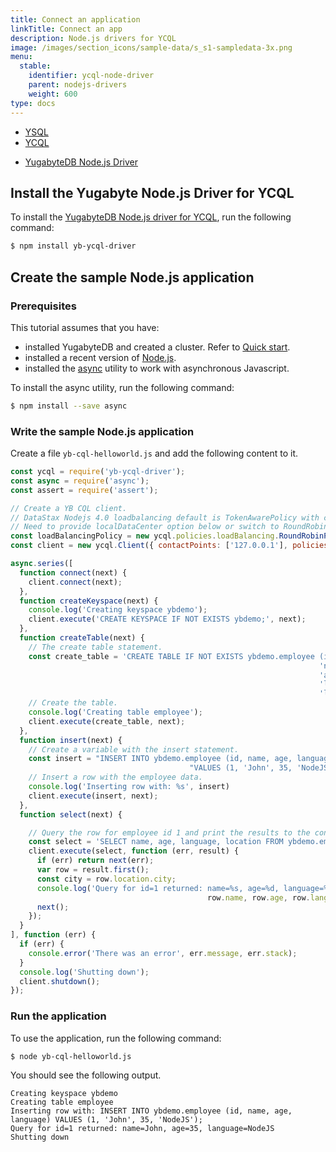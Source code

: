 ```yaml
---
title: Connect an application
linkTitle: Connect an app
description: Node.js drivers for YCQL
image: /images/section_icons/sample-data/s_s1-sampledata-3x.png
menu:
  stable:
    identifier: ycql-node-driver
    parent: nodejs-drivers
    weight: 600
type: docs
---
```


<ul class="nav nav-tabs-alt nav-tabs-yb">
  <li>
    <a href="../yugabyte-node-driver/" class="nav-link">
      YSQL
    </a>
  </li>
  <li class="active">
    <a href="../ycql/" class="nav-link">
      YCQL
    </a>
  </li>
</ul>

<ul class="nav nav-tabs-alt nav-tabs-yb">
   <li >
    <a href="../ycql/" class="nav-link active">
      <i class="icon-cassandra" aria-hidden="true"></i>
      YugabyteDB Node.js Driver
    </a>
  </li>
</ul>

## Install the Yugabyte Node.js Driver for YCQL

To install the [YugabyteDB Node.js driver for YCQL](https://github.com/yugabyte/cassandra-nodejs-driver), run the following command:

```sh
$ npm install yb-ycql-driver
```

## Create the sample Node.js application

### Prerequisites

This tutorial assumes that you have:

- installed YugabyteDB and created a cluster. Refer to [Quick start](../../../../quick-start/).
- installed a recent version of [Node.js](https://nodejs.org/en/download/).
- installed the [async](https://github.com/caolan/async) utility to work with asynchronous Javascript.

To install the async utility, run the following command:

```sh
$ npm install --save async
```

### Write the sample Node.js application

Create a file `yb-cql-helloworld.js` and add the following content to it.

```js
const ycql = require('yb-ycql-driver');
const async = require('async');
const assert = require('assert');

// Create a YB CQL client.
// DataStax Nodejs 4.0 loadbalancing default is TokenAwarePolicy with child DCAwareRoundRobinPolicy
// Need to provide localDataCenter option below or switch to RoundRobinPolicy
const loadBalancingPolicy = new ycql.policies.loadBalancing.RoundRobinPolicy ();
const client = new ycql.Client({ contactPoints: ['127.0.0.1'], policies : { loadBalancing : loadBalancingPolicy }});

async.series([
  function connect(next) {
    client.connect(next);
  },
  function createKeyspace(next) {
    console.log('Creating keyspace ybdemo');
    client.execute('CREATE KEYSPACE IF NOT EXISTS ybdemo;', next);
  },
  function createTable(next) {
    // The create table statement.
    const create_table = 'CREATE TABLE IF NOT EXISTS ybdemo.employee (id int PRIMARY KEY, ' +
                                                                     'name varchar, ' +
                                                                     'age int, ' +
                                                                     'language varchar, ' +
                                                                     'location jsonb);';
    // Create the table.
    console.log('Creating table employee');
    client.execute(create_table, next);
  },
  function insert(next) {
    // Create a variable with the insert statement.
    const insert = "INSERT INTO ybdemo.employee (id, name, age, language, location) " +
                                        "VALUES (1, 'John', 35, 'NodeJS', '{ \"city\": \"San Francisco\", \"state\": \"California\", \"lat\": 37.77, \"long\": 122.42 }');";
    // Insert a row with the employee data.
    console.log('Inserting row with: %s', insert)
    client.execute(insert, next);
  },
  function select(next) {

    // Query the row for employee id 1 and print the results to the console.
    const select = 'SELECT name, age, language, location FROM ybdemo.employee WHERE id = 1;';
    client.execute(select, function (err, result) {
      if (err) return next(err);
      var row = result.first();
      const city = row.location.city;
      console.log('Query for id=1 returned: name=%s, age=%d, language=%s, city=%s',
                                            row.name, row.age, row.language, city);
      next();
    });
  }
], function (err) {
  if (err) {
    console.error('There was an error', err.message, err.stack);
  }
  console.log('Shutting down');
  client.shutdown();
});
```

### Run the application

To use the application, run the following command:

```sh
$ node yb-cql-helloworld.js
```

You should see the following output.

```output
Creating keyspace ybdemo
Creating table employee
Inserting row with: INSERT INTO ybdemo.employee (id, name, age, language) VALUES (1, 'John', 35, 'NodeJS');
Query for id=1 returned: name=John, age=35, language=NodeJS
Shutting down
```
